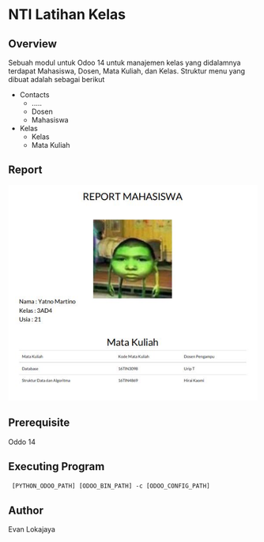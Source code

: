 # NTI Latihan Kelas
## Overview
Sebuah modul untuk Odoo 14 untuk manajemen kelas yang didalamnya terdapat Mahasiswa, Dosen, Mata Kuliah, dan Kelas. Struktur menu yang dibuat adalah sebagai berikut
 * Contacts
   * .....
   * Dosen
   * Mahasiswa
 * Kelas
   * Kelas
   * Mata Kuliah

## Report
![Report Mahasiswa](https://github.com/lokajayae/latihan_evan/blob/main/blob/report_mahasiswa.JPG?raw=true)

## Prerequisite
Oddo 14

## Executing Program
` [PYTHON_ODOO_PATH] [ODOO_BIN_PATH] -c [ODOO_CONFIG_PATH]`
## Author 
Evan Lokajaya
